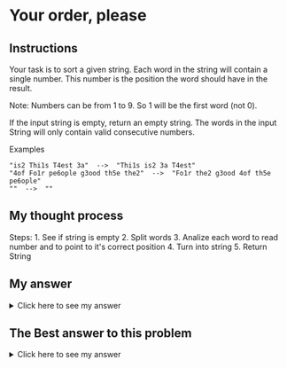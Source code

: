 # Your order, please

## Instructions

Your task is to sort a given string. Each word in the string will contain a single number. This number is the position the word should have in the result.

Note: Numbers can be from 1 to 9. So 1 will be the first word (not 0).

If the input string is empty, return an empty string. The words in the input String will only contain valid consecutive numbers.

Examples
```
"is2 Thi1s T4est 3a"  -->  "Thi1s is2 3a T4est"
"4of Fo1r pe6ople g3ood th5e the2"  -->  "Fo1r the2 g3ood 4of th5e pe6ople"
""  -->  ""
```

## My thought process

Steps:
      1. See if string is empty
      2. Split words
      3. Analize each word to read number and to point to it's correct position
      4. Turn into string
      5. Return String

## My answer

<details> 
  <summary>Click here to see my answer</summary>

    public class Order {
        public static String order(String str) {
            
            if(str == ""){
            return str;
            }
            
            String [] splittedStrArray = str.split(" ");
            String [] orderedStrArray = new String[splittedStrArray.length];
            
            for(String word : splittedStrArray){
            for (int i = 0; i < word.length(); i++) {
                if(word.charAt(i) >= '1' && word.charAt(i) <= '9'){
                orderedStrArray[Character.getNumericValue(word.charAt(i)-1)] = word;
                }
            }
            }
            String toReturn = String.join(" ", orderedStrArray);
            
            return toReturn;
        }
    }
    
</details>

## The Best answer to this problem

<details> 
  <summary>Click here to see my answer</summary>

    import java.util.Arrays;
    import java.util.Comparator;

    public class Order {
        public static String order(String words) {
            return Arrays.stream(words.split(" "))
            .sorted(Comparator.comparing(s -> Integer.valueOf(s.replaceAll("\\D", ""))))
            .reduce((a, b) -> a + " " + b).get();
        }
    }
    //by Aisenstein
    
</details>